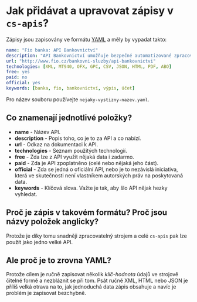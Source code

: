 # Jak přidávat a upravovat zápisy v `cs-apis`?

Zápisy jsou zapisovány ve formátu [YAML](https://cs.wikipedia.org/wiki/YAML)
a měly by vypadat takto:

```yaml
name: "Fio banka: API Bankovnictví"
description: "API Bankovnictví umožňuje bezpečné automatizované zpracování výpisů a pohybů na účtech vedených u Fio banky. Se službou API bankovnictví získáte okamžitý přehled o dění na Vašich účtech, aniž byste se museli přihlašovat do Vašeho internetového bankovnictví."
url: "http://www.fio.cz/bankovni-sluzby/api-bankovnictvi"
technologies: [XML, MT940, OFX, GPC, CSV, JSON, HTML, PDF, ABO]
free: yes
paid: no
official: yes
keywords: [banka, fio, bankovnictví, výpis, účet]
```

Pro název souboru používejte `nejaky-vystizny-nazev.yaml`.

## Co znamenají jednotlivé položky?

- **name** - Název API.
- **description** - Popis toho, co je to za API a co nabízí.
- **url** - Odkaz na dokumentaci k API.
- **technologies** - Seznam použitých technologií.
- **free** - Zda lze z API využít nějaká data i zadarmo.
- **paid** - Zda je API zpoplatněno (celé nebo nějaká jeho část).
- **official** - Zda se jedná o oficiální API, nebo je to nezávislá iniciativa,
  která ve skutečnosti není vlastníkem autorských práv na poskytovaná data.
- **keywords** - Klíčová slova. Važte je tak, aby šlo API nějak hezky vyhledat.

## Proč je zápis v takovém formátu? Proč jsou názvy položek anglicky?

Protože je díky tomu snadněji zpracovatelný strojem a celé `cs-apis` pak
lze použít jako jedno velké API.

## Ale proč je to zrovna YAML?

Protože cílem je ručně zapisovat několik *klíč-hodnota* údajů
ve strojově čitelné formě a nezbláznit se při tom. Psát ručně XML, HTML
nebo JSON je příliš velká otrava na to, jak jednoduchá data zápis obsahuje
a navíc je problém je zapisovat bezchybně.
